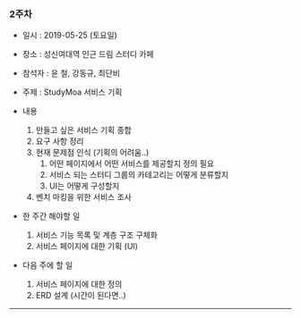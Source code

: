 ### 2주차
* 일시 : 2019-05-25 (토요일)
* 장소 : 성신여대역 인근 드림 스터디 카페
* 참석자 : 윤 철, 강동규, 최단비
* 주제 : StudyMoa 서비스 기획
* 내용
   1. 만들고 싶은 서비스 기획 종합
   2. 요구 사항 정리
   3. 현재 문제점 인식 (기획의 어려움..)
      1. 어떤 페이지에서 어떤 서비스를 제공할지 정의 필요
      2. 서비스 되는 스터디 그룹의 카테고리는 어떻게 분류할지
      3. UI는 어떻게 구성할지
  4. 벤치 마킹을 위한 서비스 조사

* 한 주간 해야할 일
   1. 서비스 기능 목록 및 계층 구조 구체화
   2. 서비스 페이지에 대한 기획 (UI)
* 다음 주에 할 일
   1. 서비스 페이지에 대한 정의
   2. ERD 설계 (시간이 된다면..)
- - -
